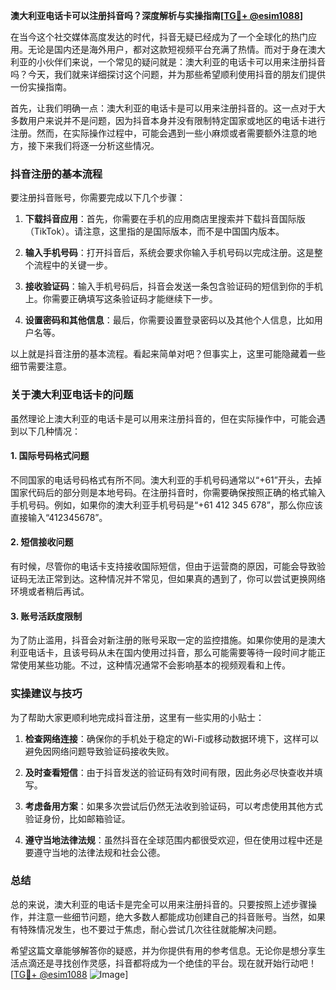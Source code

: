 **澳大利亚电话卡可以注册抖音吗？深度解析与实操指南[[TG💪+ @esim1088](https://t.me/s/esim1088)]**

在当今这个社交媒体高度发达的时代，抖音无疑已经成为了一个全球化的热门应用。无论是国内还是海外用户，都对这款短视频平台充满了热情。而对于身在澳大利亚的小伙伴们来说，一个常见的疑问就是：澳大利亚的电话卡可以用来注册抖音吗？今天，我们就来详细探讨这个问题，并为那些希望顺利使用抖音的朋友们提供一份实操指南。

首先，让我们明确一点：澳大利亚的电话卡是可以用来注册抖音的。这一点对于大多数用户来说并不是问题，因为抖音本身并没有限制特定国家或地区的电话卡进行注册。然而，在实际操作过程中，可能会遇到一些小麻烦或者需要额外注意的地方，接下来我们将逐一分析这些情况。

### 抖音注册的基本流程

要注册抖音账号，你需要完成以下几个步骤：

1. **下载抖音应用**：首先，你需要在手机的应用商店里搜索并下载抖音国际版（TikTok）。请注意，这里指的是国际版本，而不是中国国内版本。
   
2. **输入手机号码**：打开抖音后，系统会要求你输入手机号码以完成注册。这是整个流程中的关键一步。

3. **接收验证码**：输入手机号码后，抖音会发送一条包含验证码的短信到你的手机上。你需要正确填写这条验证码才能继续下一步。

4. **设置密码和其他信息**：最后，你需要设置登录密码以及其他个人信息，比如用户名等。

以上就是抖音注册的基本流程。看起来简单对吧？但事实上，这里可能隐藏着一些细节需要注意。

### 关于澳大利亚电话卡的问题

虽然理论上澳大利亚的电话卡是可以用来注册抖音的，但在实际操作中，可能会遇到以下几种情况：

#### 1. 国际号码格式问题

不同国家的电话号码格式有所不同。澳大利亚的手机号码通常以“+61”开头，去掉国家代码后的部分则是本地号码。在注册抖音时，你需要确保按照正确的格式输入手机号码。例如，如果你的澳大利亚手机号码是“+61 412 345 678”，那么你应该直接输入“412345678”。

#### 2. 短信接收问题

有时候，尽管你的电话卡支持接收国际短信，但由于运营商的原因，可能会导致验证码无法正常到达。这种情况并不常见，但如果真的遇到了，你可以尝试更换网络环境或者稍后再试。

#### 3. 账号活跃度限制

为了防止滥用，抖音会对新注册的账号采取一定的监控措施。如果你使用的是澳大利亚电话卡，且该号码从未在国内使用过抖音，那么可能需要等待一段时间才能正常使用某些功能。不过，这种情况通常不会影响基本的视频观看和上传。

### 实操建议与技巧

为了帮助大家更顺利地完成抖音注册，这里有一些实用的小贴士：

1. **检查网络连接**：确保你的手机处于稳定的Wi-Fi或移动数据环境下，这样可以避免因网络问题导致验证码接收失败。

2. **及时查看短信**：由于抖音发送的验证码有效时间有限，因此务必尽快查收并填写。

3. **考虑备用方案**：如果多次尝试后仍然无法收到验证码，可以考虑使用其他方式验证身份，比如邮箱验证。

4. **遵守当地法律法规**：虽然抖音在全球范围内都很受欢迎，但在使用过程中还是要遵守当地的法律法规和社会公德。

### 总结

总的来说，澳大利亚的电话卡是完全可以用来注册抖音的。只要按照上述步骤操作，并注意一些细节问题，绝大多数人都能成功创建自己的抖音账号。当然，如果有特殊情况发生，也不要过于焦虑，耐心尝试几次往往就能解决问题。

希望这篇文章能够解答你的疑惑，并为你提供有用的参考信息。无论你是想分享生活点滴还是寻找创作灵感，抖音都将成为一个绝佳的平台。现在就开始行动吧！[[TG💪+ @esim1088](https://t.me/s/esim1088) ![Image](https://i.postimg.cc/4NQfJmqS/Snipaste-2025-05-13-00-14-12.png)]